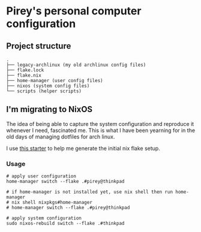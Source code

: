# Pirey's personal computer configuration

## Project structure
```
.
├── legacy-archlinux (my old archlinux config files)
├── flake.lock
├── flake.nix
├── home-manager (user config files)
├── nixos (system config files)
└── scripts (helper scripts)
```

## I'm migrating to NixOS

The idea of being able to capture the system configuration and reproduce it whenever I need, fascinated me. This is what I have been yearning for in the old days of managing dotfiles for arch linux.

I use [this starter](https://github.com/Misterio77/nix-starter-configs) to help me generate the initial nix flake setup.

### Usage
```
# apply user configuration
home-manager switch --flake .#pirey@thinkpad

# if home-manager is not installed yet, use nix shell then run home-manager
# nix shell nixpkgs#home-manager
# home-manager switch --flake .#pirey@thinkpad

```

```
# apply system configuration
sudo nixos-rebuild switch --flake .#thinkpad
```

